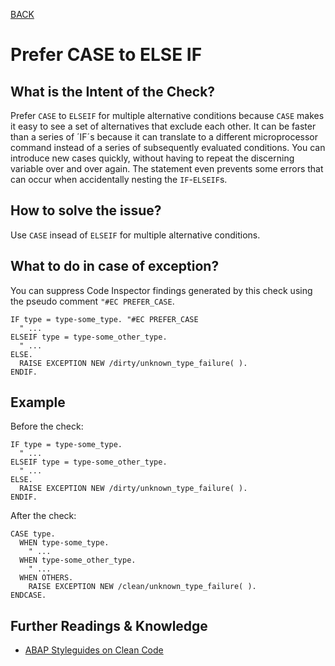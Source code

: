 [BACK](../check_documentation.md)

# Prefer CASE to ELSE IF
## What is the Intent of the Check?
Prefer `CASE` to `ELSEIF` for multiple alternative conditions because `CASE` makes it easy to see a set of alternatives that exclude each other. It can be faster than a series of ´IF´s because it can translate to a different microprocessor command instead of a series of subsequently evaluated conditions. You can introduce new cases quickly, without having to repeat the discerning variable over and over again. The statement even prevents some errors that can occur when accidentally nesting the `IF`-`ELSEIF`s.

## How to solve the issue?
Use `CASE` insead of `ELSEIF` for multiple alternative conditions.

## What to do in case of exception?
You can suppress Code Inspector findings generated by this check using the pseudo comment `"#EC PREFER_CASE`.   

```abap
IF type = type-some_type. "#EC PREFER_CASE
  " ...
ELSEIF type = type-some_other_type.
  " ...
ELSE.
  RAISE EXCEPTION NEW /dirty/unknown_type_failure( ).
ENDIF.
```

## Example
Before the check: 
```abap
IF type = type-some_type.
  " ...
ELSEIF type = type-some_other_type.
  " ...
ELSE.
  RAISE EXCEPTION NEW /dirty/unknown_type_failure( ).
ENDIF.
```

After the check:
```abap
CASE type.
  WHEN type-some_type.
    " ...
  WHEN type-some_other_type.
    " ...
  WHEN OTHERS.
    RAISE EXCEPTION NEW /clean/unknown_type_failure( ).
ENDCASE.
```

## Further Readings & Knowledge
* [ABAP Styleguides on Clean Code](https://github.com/SAP/styleguides/blob/master/clean-abap/CleanABAP.md#prefer-case-to-else-if-for-multiple-alternative-conditions)
